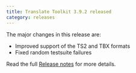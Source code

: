 ```yaml
---
title: Translate Toolkit 3.9.2 released
category: releases
---
```


The major changes in this release are:

- Improved support of the TS2 and TBX formats
- Fixed random testsuite failures

Read the full [Release notes](http://docs.translatehouse.org/projects/translate-toolkit/en/latest/releases/3.9.2.html) for more details.
